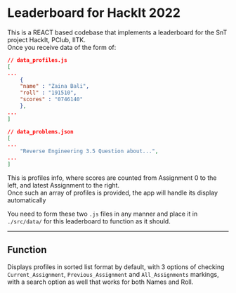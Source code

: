 # Leaderboard for HackIt 2022

This is a REACT based codebase that implements a leaderboard for the SnT project HackIt, PClub, IITK.  
Once you receive data of the form of:

```json
// data_profiles.js
[
...
    {
    "name" : "Zaina Bali",
    "roll" : "191510",
    "scores" : "0746140"
    },
...
]
```

```json
// data_problems.json
[
...
    "Reverse Engineering 3.5 Question about...",
...
]
```
 
This is profiles info, where scores are counted from Assignment 0 to the left, and latest Assignment to the right.  
Once such an array of profiles is provided, the app will handle its display automatically

You need to form these two `.js` files in any manner and place it in `./src/data/` for this leaderboard to function as it should.

---

## Function

Displays profiles in sorted list format by default, with 3 options of checking `Current_Assignment`, `Previous_Assignment` and `All_Assignments` markings, with a search option as well that works for both Names and Roll.
